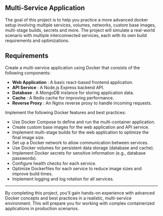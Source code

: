 ## Multi-Service Application


The goal of this project is to help you practice a more advanced docker setup involving multiple services, volumes, networks, custom base images, multi-stage builds, secrets and more. The project will simulate a real-world scenario with multiple interconnected services, each with its own build requirements and optimizations.

## Requirements

Create a multi-service application using Docker that consists of the following components:

* **Web Application** : A basic react-based frontend application.
* **API Service** : A Node.js Express backend API.
* **Database** : A MongoDB instance for storing application data.
* **Cache** : A Redis cache for improving performance.
* **Reverse Proxy** : An Nginx reverse proxy to handle incoming requests.

Implement the following Docker features and best practices:

* Use Docker Compose to define and run the multi-container application.
* Create custom base images for the web application and API service.
* Implement multi-stage builds for the web application to optimize the final image size.
* Set up a Docker network to allow communication between services.
* Use Docker volumes for persistent data storage (database and cache).
* Implement Docker secrets for sensitive information (e.g., database passwords).
* Configure health checks for each service.
* Optimize Dockerfiles for each service to reduce image sizes and improve build times.
* Implement logging and log rotation for all services.

---

By completing this project, you'll gain hands-on experience with advanced Docker concepts and best practices in a realistic, multi-service environment. This will prepare you for working with complex containerized applications in production scenarios.
